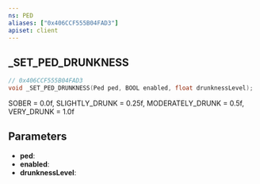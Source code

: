 ```yaml
---
ns: PED
aliases: ["0x406CCF555B04FAD3"]
apiset: client
---
```

## _SET_PED_DRUNKNESS

```c
// 0x406CCF555B04FAD3
void _SET_PED_DRUNKNESS(Ped ped, BOOL enabled, float drunknessLevel);
```

SOBER = 0.0f, SLIGHTLY_DRUNK = 0.25f, MODERATELY_DRUNK = 0.5f, VERY_DRUNK = 1.0f

## Parameters
* **ped**:
* **enabled**:
* **drunknessLevel**: